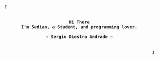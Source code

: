 <!-- Inspiration: https://github.com/rxyhn -->

<!-- Profile -->
<p align="left"><strong><samp>「</samp></strong></p>
    <p align="center">
      <samp><br>
            <b>
            Hi There
        <br>
            I'm Sedian, a Student, and programming lover.
            </b>
        <br>
        <br>
            <b>
            ~ Sergio Diestra Andrade ~
            </b>
        <br>
      </samp><br>
    </p>
<p align="right"><strong><samp>」</samp></strong></p>
